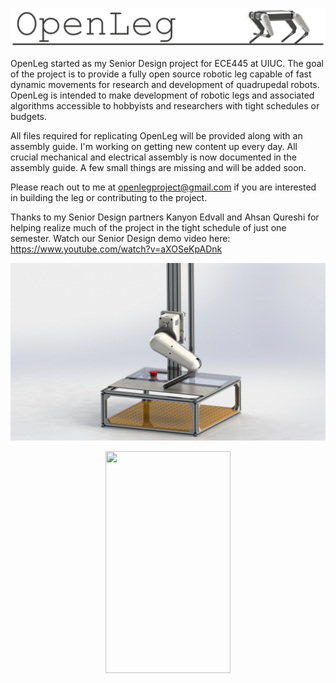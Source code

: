 <p align="center">
  <img src="Visuals/OpenLeg_Title.png">
</p>

OpenLeg started as my Senior Design project for ECE445 at UIUC. The goal of the project is to provide a fully open source robotic leg capable of fast dynamic movements for research and development of quadrupedal robots. OpenLeg is intended to make development of robotic legs and associated algorithms accessible to hobbyists and researchers with tight schedules or budgets. 

All files required for replicating OpenLeg will be provided along with an assembly guide. I'm working on getting new content up every day. All crucial mechanical and electrical assembly is now documented in the assembly guide. A few small things are missing and will be added soon.

Please reach out to me at openlegproject@gmail.com if you are interested in building the leg or contributing to the project.

Thanks to my Senior Design partners Kanyon Edvall and Ahsan Qureshi for helping realize much of the project in the tight schedule of just one semester. Watch our Senior Design demo video here: https://www.youtube.com/watch?v=aXOSeKpADnk 

<p align="center">
  <img src="Visuals/Full_Project_Render.JPG">
</p>

<p align="center">
  <img width="200" height="355" src="Visuals/Leg_Jumping_Slow_Motion.gif">
</p>

